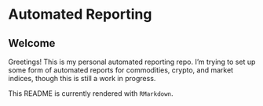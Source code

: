 Automated Reporting
================

## Welcome

Greetings\! This is my personal automated reporting repo. I’m trying to
set up some form of automated reports for commodities, crypto, and
market indices, though this is still a work in progress.

This README is currently rendered with `RMarkdown`.
